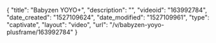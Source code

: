{
    "title": "Babyzen YOYO+",
    "description": "",
    "videoid": "163992784",
    "date_created": "1527109624",
    "date_modified": "1527109961",
    "type": "captivate",
    "layout": "video",
    "url": "\/v\/babyzen-yoyo-plusframe\/163992784"
}